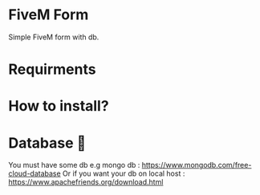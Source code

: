 # FiveM Form
Simple FiveM form with db.

# Requirments

# How to install?


# Database 💽
You must have some db e.g mongo db : https://www.mongodb.com/free-cloud-database
Or if you want your db on local host : https://www.apachefriends.org/download.html
